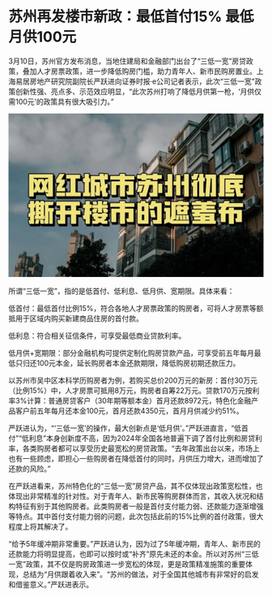 # 苏州再发楼市新政：最低首付15% 最低月供100元

3月10日，苏州官方发布消息，当地住建局和金融部门出台了“三低一宽”房贷政策，叠加人才房票政策，进一步降低购房门槛，助力青年人、新市民购房置业。上海易居房地产研究院副院长严跃进向证券时报·e公司记者表示，此次“三低一宽”政策创新性强、亮点多、示范效应明显，“此次苏州打响了降低月供第一枪，‘月供仅需100元’的政策具有很大吸引力。”

![苏州楼市新政](https://raw.githubusercontent.com/naughtyJun/book/refs/heads/main/250307/2.jpeg)

所谓“三低一宽”，指的是低首付、低利息、低月供、宽期限。具体来看：

低首付：最低首付比例15%，符合各地人才房票政策的购房者，可将人才房票等额抵用于区域内购买新建商品住房的首付款。

低利息：符合相关征信条件，可享受最低商业贷款利率。

低月供+宽期限：部分金融机构可提供定制化购房贷款产品，可享受前五年每月最低只归还100元本金，延长购房者本金还款期限，降低购房初期还款压力。

以苏州市吴中区本科学历购房者为例，若购买总价200万元的新房：首付30万元（比例15%）中，人才房票可抵用8万元，购房者自筹22万元。贷款170万元按利率3%计算：普通房贷客户（30年期等额本金）首月还款8972元，特色化金融产品客户前五年每月还本金100元，首月还款4350元，首月月供减少约51%。

严跃进认为，“‘三低一宽’的操作，最大创新点是‘低月供’。”严跃进直言，“低首付”“低利息”本身创新度不高，因为2024年全国各地普遍下调了首付比例和房贷利率，各类购房者都可以享受历史最宽松的房贷政策。“去年政策出台以来，市场上也有一些顾虑，即担心一些购房者在降低首付的同时，月供压力增大，进而增加了还款的风险。”

在严跃进看来，苏州特色化的“三低一宽”房贷产品，其不仅体现出政策宽松性，也体现出非常精准的针对性。对于青年人、新市民等购房群体而言，其收入状况和结构特征有别于其他购房者。此类购房者一般是首付支付能力弱、还款能力逐渐增强等特点。其中首付支付能力弱的问题，此次包括此前的15%比例的首付政策，很大程度上将其解决了。

“给予5年缓冲期非常重要。”严跃进认为，因为过了5年缓冲期，青年人、新市民的还款能力将明显提高，也即可以按时或“补齐”原先未还的本金。所以对苏州“三低一宽”政策，其不仅是购房政策进一步宽松的体现，更是政策精准施策的重要体现，总结为“月供跟着收入来”。“苏州的做法，对于全国其他城市有非常好的启发和借鉴意义。”严跃进表示。